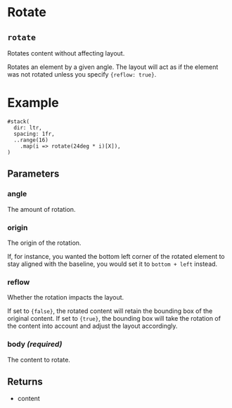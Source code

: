 # Rotate

## `rotate`

Rotates content without affecting layout.

Rotates an element by a given angle. The layout will act as if the element
was not rotated unless you specify `{reflow: true}`.

# Example
```example
#stack(
  dir: ltr,
  spacing: 1fr,
  ..range(16)
    .map(i => rotate(24deg * i)[X]),
)
```

## Parameters

### angle 

The amount of rotation.



### origin 

The origin of the rotation.

If, for instance, you wanted the bottom left corner of the rotated
element to stay aligned with the baseline, you would set it to `bottom +
left` instead.



### reflow 

Whether the rotation impacts the layout.

If set to `{false}`, the rotated content will retain the bounding box of
the original content. If set to `{true}`, the bounding box will take the
rotation of the content into account and adjust the layout accordingly.



### body *(required)*

The content to rotate.

## Returns

- content

